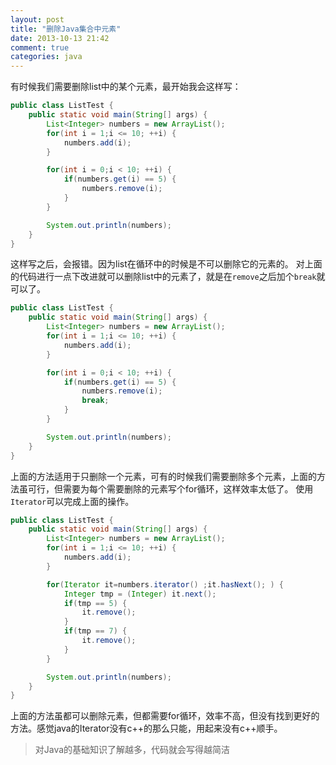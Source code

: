 ```yaml
---
layout: post
title: "删除Java集合中元素"
date: 2013-10-13 21:42
comment: true
categories: java
---
```

有时候我们需要删除list中的某个元素，最开始我会这样写：

<!-- more -->

``` java
public class ListTest {
	public static void main(String[] args) {
		List<Integer> numbers = new ArrayList();
		for(int i = 1;i <= 10; ++i) {
			numbers.add(i);
		}

		for(int i = 0;i < 10; ++i) {
			if(numbers.get(i) == 5) {
				numbers.remove(i);
			}
		}

		System.out.println(numbers);
	}
}
```
这样写之后，会报错。因为list在循环中的时候是不可以删除它的元素的。
对上面的代码进行一点下改进就可以删除list中的元素了，就是在`remove`之后加个`break`就可以了。
``` java
public class ListTest {
	public static void main(String[] args) {
		List<Integer> numbers = new ArrayList();
		for(int i = 1;i <= 10; ++i) {
			numbers.add(i);
		}

		for(int i = 0;i < 10; ++i) {
			if(numbers.get(i) == 5) {
				numbers.remove(i);
				break;
			}
		}

		System.out.println(numbers);
	}
}
```
上面的方法适用于只删除一个元素，可有的时候我们需要删除多个元素，上面的方法虽可行，但需要为每个需要删除的元素写个for循环，这样效率太低了。
使用`Iterator`可以完成上面的操作。
``` java
public class ListTest {
	public static void main(String[] args) {
		List<Integer> numbers = new ArrayList();
		for(int i = 1;i <= 10; ++i) {
			numbers.add(i);
		}

		for(Iterator it=numbers.iterator() ;it.hasNext(); ) {
			Integer tmp = (Integer) it.next();
			if(tmp == 5) {
				it.remove();
			}
			if(tmp == 7) {
				it.remove();
			}
		}

		System.out.println(numbers);
	}
}
```
上面的方法虽都可以删除元素，但都需要for循环，效率不高，但没有找到更好的方法。感觉java的Iterator没有c++的那么只能，用起来没有c++顺手。

> 对Java的基础知识了解越多，代码就会写得越简洁
